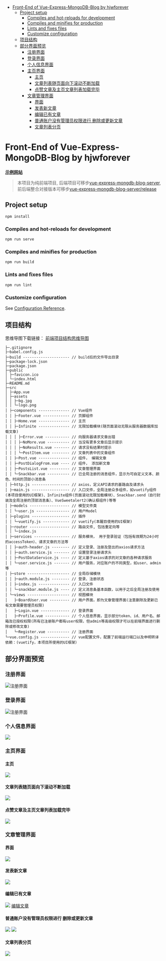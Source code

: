 * [Front\-End of Vue\-Express\-MongoDB\-Blog by hjwforever](#front-end-of-vue-express-mongodb-blog-by-hjwforever)
  * [Project setup](#project-setup)
    * [Compiles and hot\-reloads for development](#compiles-and-hot-reloads-for-development)
    * [Compiles and minifies for production](#compiles-and-minifies-for-production)
    * [Lints and fixes files](#lints-and-fixes-files)
    * [Customize configuration](#customize-configuration)
  * [项目结构](#项目结构)
  * [部分界面预览](#部分界面预览)
    * [注册界面](#注册界面)
    * [登录界面](#登录界面)
    * [个人信息界面](#个人信息界面)
    * [主页界面](#主页界面)
      * [主页](#主页)
      * [文章列表随页面向下滚动不断加载](#文章列表随页面向下滚动不断加载)
      * [点赞文章及主页文章列表加载完毕](#点赞文章及主页文章列表加载完毕)
    * [文章管理界面](#文章管理界面)
      * [界面](#界面)
      * [发表新文章](#发表新文章)
      * [编辑已有文章](#编辑已有文章)
      * [普通账户没有管理员权限进行 删除或更新文章](#普通账户没有管理员权限进行-删除或更新文章)
      * [文章列表分页](#文章列表分页)


# Front-End of Vue-Express-MongoDB-Blog by hjwforever
**[示例网站](http://blog.aruoxi.top)**
 >本项目为纯前端项目, 后端项目可移步[vue-express-mongdb-blog-server](https://github.com/hjwforever/vue-express-mongdb-blog-server), 前后端整合对接版本可移步[vue-express-mongdb-blog-server/release](https://github.com/hjwforever/vue-express-mongdb-blog-server/tree/release)

## Project setup
```
npm install
```

### Compiles and hot-reloads for development
```
npm run serve
```

### Compiles and minifies for production
```
npm run build
```

### Lints and fixes files
```
npm run lint
```

### Customize configuration
See [Configuration Reference](https://cli.vuejs.org/config/).

## 项目结构
思维导图下载链接：
[前端项目结构思维导图](https://devcloud.cn-north-4.huaweicloud.com/codehub/v1/devcloud/682618/repository/blobs/fc578af7949921d8fa84d5a2815f7f15c7be8716/downloadFile?filepath=tree.xmind)
```
├─.gitignore 
├─babel.config.js 
├─build --------------------- // build后的文件导出目录
├─package-lock.json 
├─package.json 
├─public 
│ ├─favicon.ico 
│ └─index.html 
├─README.md 
├─src 
│ ├─App.vue 
│ ├─assets 
│ │ ├─bg.jpg 
│ │ └─logo.png 
│ ├─components -------------- // Vue组件
│ │ ├─Footer.vue ------------ // 页脚组件
│ │ ├─Home.vue -------------- // 主页
│ │ ├─Infinite -------------- // 无限加载模块(随页面滚动无限从服务器数据库加载文章)
│ │ │ ├─Error.vue ----------- // 向服务器请求文章出错
│ │ │ ├─NoMore.vue ---------- // 当没有更多文章后显示提示
│ │ │ ├─NoResults.vue ------- // 请求没有结果时提示
│ │ │ └─PostItem.vue -------- // 文章列表中的文章组件
│ │ ├─Post.vue -------------- // 组件， 编辑文章
│ │ ├─PostDialogFrom.vue ---- // 组件， 添加新文章
│ │ ├─PostsList.vue --------- // 文章管理界面
│ │ └─Snackbar.vue ---------- // 已全局注册的消息组件，显示为可自定义文本、颜色、时间的顶部小消息条
│ ├─http.js ----------------- // axios，定义API请求的基路由及请求头
│ ├─main.js ----------------- // 入口文件，全局注册众多组件，如vuetify组件(本项目使用的UI框架)、Infinite组件(页面滚动无限加载模块）、Snackbar.send（自行封装及全局注册的顶部消息条）、VueSweetalert2(确认框组件)等等
│ ├─models ------------------ // 模型文件类
│ │ └─user.js --------------- // 用户Model
│ ├─plugins ----------------- // 插件
│ │ └─vuetify.js ------------ // vuetify(本醒目使用的UI框架)
│ ├─router ------------------ // 路由文件, 包括重定向等
│ │ └─index.js 
│ ├─services ---------------- // 服务模块， 用于登录验证（包括有效期为24小时的accessToken）、请求文章的方法等
│ │ ├─auth-header.js -------- // 定义登录、注册及登出的axios请求方法
│ │ ├─auth.service.js ------- // 设置登录注册请求头
│ │ ├─PostDataService.js ---- // 定义基于axios请求的对文章的各种请求服务
│ │ └─user.service.js ------- // 用户服务，对应账户的不同类型，如user、admin等
│ ├─store ------------------- // 全局存储模块
│ │ ├─auth.module.js -------- // 登录、注册状态
│ │ ├─index.js -------------- // 入口文件
│ │ └─snackbar.module.js ---- // 定义消息条基本函数，以用于之后全局注册及使用
│ └─views ------------------- // 视图模块
│   ├─BoardUser.vue --------- // 用户界面，即为文章管理界面(注意删除及更新已有文章需要管理员权限)
│   ├─Login.vue ------------- // 登录界面
│   ├─Profile.vue ----------- // 个人信息界面，显示部分token、id、用户名、邮箱及已授权权限(所有已注册账户都有user权限，但admin等高级权限才可以在前端界面进行删除或修改文章)
│   └─Register.vue ---------- // 注册界面
└─vue.config.js ------------- // vue配置文件，配置了前端运行端口以及申明转译依赖：(vuetify，本项目所使用的UI框架）
```
## 部分界面预览
### 注册界面
![注册界面](http://cdn.aruoxi.com/vue-express-blog/screenshot/%E6%B3%A8%E5%86%8C%E7%95%8C%E9%9D%A2.png)
### 登录界面
![注册界面](http://cdn.aruoxi.com/vue-express-blog/screenshot/%E6%B3%A8%E5%86%8C%E7%95%8C%E9%9D%A2.png)
### 个人信息界面
![](http://cdn.aruoxi.com/vue-express-blog/screenshot/%E4%B8%AA%E4%BA%BA%E4%BF%A1%E6%81%AF.png)
### 主页界面
  #### 主页
  ![](http://cdn.aruoxi.com/vue-express-blog/screenshot/%E4%B8%BB%E9%A1%B5.png)
  #### 文章列表随页面向下滚动不断加载
  ![](http://cdn.aruoxi.com/vue-express-blog/screenshot/%E6%96%87%E7%AB%A0%E5%88%97%E8%A1%A8%E9%9A%8F%E9%A1%B5%E9%9D%A2%E6%BB%9A%E5%8A%A8%E4%B8%8D%E6%96%AD%E5%8A%A0%E8%BD%BD.png)
  #### 点赞文章及主页文章列表加载完毕
  ![](http://cdn.aruoxi.com/vue-express-blog/screenshot/%E4%B8%BB%E9%A1%B5%E6%96%87%E7%AB%A0%E5%88%97%E8%A1%A8%E5%8F%8A%E7%82%B9%E8%B5%9E%E6%96%87%E7%AB%A0.png)
### 文章管理界面
  #### 界面
  ![](http://cdn.aruoxi.com/vue-express-blog/screenshot/%E6%96%87%E7%AB%A0%E7%AE%A1%E7%90%86.png)
  #### 发表新文章
  ![](http://cdn.aruoxi.com/vue-express-blog/screenshot/%E6%B7%BB%E5%8A%A0%E6%96%B0%E6%96%87%E7%AB%A0.png)
  #### 编辑已有文章
  ![](http://cdn.aruoxi.com/vue-express-blog/screenshot/%E7%BC%96%E8%BE%91%E6%96%87%E7%AB%A0.png)
  [编辑文章](http://cdn.aruoxi.com/vue-express-blog/screenshot/editPost.png)
  #### 普通账户没有管理员权限进行 删除或更新文章
  ![](http://cdn.aruoxi.com/vue-express-blog/screenshot/%E9%9D%9E%E7%AE%A1%E7%90%86%E5%91%98%E7%9A%84%E8%B4%A6%E6%88%B7%E6%B2%A1%E6%9C%89%E6%9D%83%E9%99%90%E5%88%A0%E9%99%A4%E6%96%87%E7%AB%A0.png)
  ![](http://cdn.aruoxi.com/vue-express-blog/screenshot/%E9%9D%9E%E7%AE%A1%E7%90%86%E5%91%98%E7%9A%84%E8%B4%A6%E6%88%B7%E6%B2%A1%E6%9C%89%E6%9D%83%E9%99%90%E6%9B%B4%E6%96%B0%E6%96%87%E7%AB%A0.png)
  #### 文章列表分页
  ![](http://cdn.aruoxi.com/vue-express-blog/screenshot/%E6%96%87%E7%AB%A0%E5%88%97%E8%A1%A8%E5%88%86%E9%A1%B5.png)
